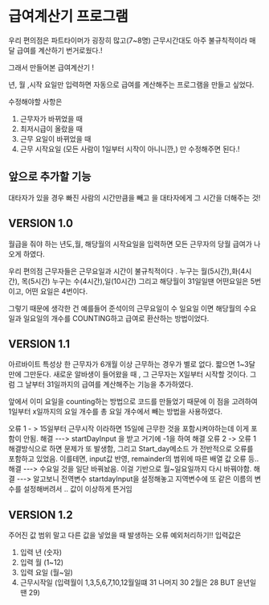 급여계산기 프로그램
====================
우리 편의점은 파트타이머가 굉장히 많고(7~8명) 근무시간대도 아주 불규칙적이라 매달 급여를 계산하기 번거로웠다.!

그래서 만들어본 급여계산기 !

년, 월 ,시작 요일만 입력하면 자동으로 급여를 계산해주는 프로그램을 만들고 싶었다.

수정해야할 사항은 
1. 근무자가 바뀌었을 때
2. 최저시급이 올랐을 때
3. 근무 요일이 바뀌었을 때
4. 근무 시작요일 (모든 사람이 1일부터 시작이 아니니깐,)
만 수정해주면 된다.!

앞으로 추가할 기능
-------------------
대타자가 있을 경우 
빠진 사람의 시간만큼을 빼고 을 대타자에게 그 시간을 더해주는 것!


VERSION 1.0
--------------------
월급을 줘야 하는 년도,월, 해당월의 시작요일을 입력하면 모든 근무자의 당월 급여가 나오게 하였다.

우리 편의점 근무자들은 근무요일과 시간이 불규칙적이다 . 누구는 월(5시간),화(4시간), 목(5시간)  누구는 수(4시간),일(10시간) 
그리고 해당월이 31일일땐 어떤요일은 5번이고, 어떤 요일은 4번이다.

그렇기 때문에 생각한 건
예를들어 준석이의 근무요일이 수 일요일 이면
해당월의 수요일과 일요일의 개수를 COUNTING하고 급여로 환산하는 방법이었다.

VERSION 1.1
------------------------
아르바이트 특성상 한 근무자가 6개월 이상 근무하는 경우가 별로 없다. 짧으면 1~3달만에 그만둔다.
새로운 알바생이 들어왔을 때 , 그 근무자는 X일부터 시작할 것이다.
그럼 그 날부터 31일까지의 급여를 계산해주는 기능을 추가하였다.

앞에서 이미 요일을 counting하는 방법으로 코드를 만들었기 때문에
이 점을 고려하여 1일부터 x일까지의 요일 개수를 총 요일 개수에서 빼는 방법을 사용하였다.

오류 1 - > 15일부터 근무시작 이라하면 15일에 근무한 것을 포함시켜야하는데 이게 포함이 안됨.
해결 ---> startDayInput 을 받고 거기에 -1을 하여 해결
오류 2 -> 오류 1 해결방식으로 하면 문제가 또 발생함, 그리고 Start_day메소드 가 전반적으로 오류를 포함하고 있었음.
이를테면, input값 반영, remainder의 범위에 따른 배열 값 오류 등.. 
해결 ---> 수요일 것을 일단 바꿔놨음. 이걸 기반으로 월~일요일까지 다시 바꿔야함.
해결 ---> 알고보니 전역변수 startdayInput을 설정해놓고 지역변수에 또 같은 이름의 변수를 설정해버려서 .. 값이 이상하게 뜬거임

VERSION 1.2
------------------------------
주어진 값 범위 말고 다른 값을 넣었을 때 발생하는 오류 예외처리하기!!
입력값은
  1. 입력 년 (숫자)
  2. 입력 월 (1~12)
  3. 입력 요일 (월~일)
  4. 근무시작일 (입력월이 1,3,5,6,7,10,12월일떄 31 나머지 30 2월은 28 BUT 윤년일땐 29)

